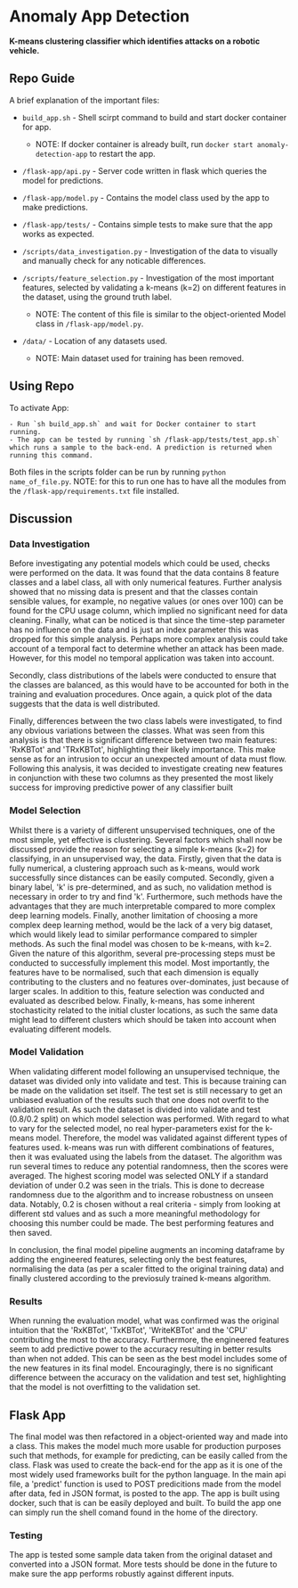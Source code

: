 # Anomaly App Detection

**K-means clustering classifier which identifies attacks on a robotic vehicle.** 

## Repo Guide

A brief explanation of the important files:

- `build_app.sh` - Shell scirpt command to build and start docker container for app. 
    - NOTE: If docker container is already built, run `docker start anomaly-detection-app` to restart the app.

- `/flask-app/api.py` - Server code written in flask which queries the model for predictions.

- `/flask-app/model.py` - Contains the model class used by the app to make predictions.

- `/flask-app/tests/` - Contains simple tests to make sure that the app works as expected.

- `/scripts/data_investigation.py` - Investigation of the data to visually and manually check for any noticable differences.

- `/scripts/feature_selection.py` - Investigation of the most important features, selected by validating a k-means (k=2) on different features in the dataset, using the ground truth label.
    - NOTE: The content of this file is similar to the object-oriented Model class in `/flask-app/model.py`.

- `/data/` - Location of any datasets used.
    - NOTE: Main dataset used for training has been removed.


## Using Repo

To activate App:
    
    - Run `sh build_app.sh` and wait for Docker container to start running.
    - The app can be tested by running `sh /flask-app/tests/test_app.sh` which runs a sample to the back-end. A prediction is returned when running this command. 

Both files in the scripts folder can be run by running `python name_of_file.py`. NOTE: for this to run one has to have all the modules from the `/flask-app/requirements.txt` file installed.


## Discussion 

### Data Investigation

 Before investigating any potential models which could be used, checks were performed on the data. It was found that the data contains 8 feature classes and a label class, all with only numerical features. Further analysis showed that no missing data is present and that the classes contain sensible values, for example, no negative values (or ones over 100) can be found for the CPU usage column, which implied no significant need for data cleaning. Finally, what can be noticed is that since the time-step parameter has no influence on the data and is just an index parameter this was dropped for this simple analysis. Perhaps more complex analysis could take account of a temporal fact to determine whether an attack has been made. However, for this model no temporal application was taken into account.

Secondly, class distributions of the labels were conducted to ensure that the classes are balanced, as this would have to be accounted for both in the training and evaluation procedures. Once again, a quick plot of the data suggests that the data is well distributed.

Finally, differences between the two class labels were investigated, to find any obvious variations between the classes. What was seen from this analysis is that there is significant difference between two main features: 'RxKBTot' and 'TRxKBTot', highlighting their likely importance. This make sense as for an intrusion to occur an unexpected amount of data must flow. Following this analysis, it was decided to investigate creating new features in conjunction with these two columns as they presented the most likely success for improving predictive power of any classifier built

### Model Selection

Whilst there is a variety of different unsupervised techniques, one of the most simple, yet effective is clustering. Several factors which shall now be discussed provide the reason for selecting a simple k-means (k=2) for classifying, in an unsupervised way, the data. Firstly, given that the data is fully numerical, a clustering approach such as k-means, would work successfully since distances can be easily computed. Secondly, given a binary label, 'k' is pre-determined, and as such, no validation method is necessary in order to try and find 'k'. Furthermore, such methods have the advantages that they are much interpretable compared to more complex deep learning models. Finally, another limitation of choosing a more complex deep learning method, would be the lack of a very big dataset, which would likely lead to similar performance compared to simpler methods. As such the final model was chosen to be k-means, with k=2. Given the nature of this algorithm, several pre-processing steps must be conducted to successfully implement this model. Most importantly, the features have to be normalised, such that each dimension is equally contributing to the clusters and no features over-dominates, just because of larger scales. In addition to this, feature selection was conducted and evaluated as described below. Finally, k-means, has some inherent stochasticity related to the initial cluster locations, as such the same data might lead to different clusters which should be taken into account when evaluating different models.

### Model Validation

When validating different model following an unsupervised technique, the dataset was divided only into validate and test. This is because training can be made on the validation set itself. The test set is still necessary to get an unbiased evaluation of the results such that one does not overfit to the validation result. As such the dataset is divided into validate and test (0.8/0.2 split) on which model selection was performed. With regard to what to vary for the selected model, no real hyper-parameters exist for the k-means model. Therefore, the model was validated against different types of features used. k-means was run with different combinations of features, then it was evaluated using the labels from the dataset. The algorithm was run several times to reduce any potential randomness, then the scores were averaged. The highest scoring model was selected ONLY if a standard deviation of under 0.2 was seen in the trials. This is done to decrease randomness due to the algorithm and to increase robustness on unseen data. Notably, 0.2 is chosen without a real criteria - simply from looking at different std values and as such a more meaningful methodology for choosing this number could be made. The best performing features and then saved.

In conclusion, the final model pipeline augments an incoming dataframe by adding the engineered features, selecting only the best features, normalising the data (as per a scaler fitted to the original training data) and finally clustered according to the previosuly trained k-means algorithm.

### Results

When running the evaluation model, what was confirmed was the original intuition that the 'RxKBTot', 'TxKBTot', 'WriteKBTot' and the 'CPU' contributing the most to the accuracy. Furthermore, the engineered features seem to add predictive power to the accuracy resulting in better results than when not added. This can be seen as the best model includes some of the new features in its final model. Encouragingly, there is no significant difference between the accuracy on the validation and test set, highlighting that the model is not overfitting to the validation set.

## Flask App

The final model was then refactored in a object-oriented way and made into a class. This makes the model much more usable for production purposes such that methods, for example for predicting, can be easily called from the class. Flask was used to create the back-end for the app as it is one of the most widely used frameworks built for the python language. In the main api file, a 'predict' function is used to POST predicitions made from the model after data, fed in JSON format, is posted to the app.
The app is built using docker, such that is can be easily deployed and built. To build the app one can simply run the shell comand found in the home of the directory.

### Testing 
The app is tested some sample data taken from the original dataset and converted into a JSON format. More tests should be done in the future to make sure the app performs robustly against different inputs.

